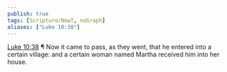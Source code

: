 ```yaml
---
publish: true
tags: [Scripture/NewT, noGraph]
aliases: ["Luke 10:38"]
---
```

[Luke 10:38](https://churchofjesuschrist.org/study/scriptures/nt/luke/10?lang=eng&id=p38#p38) ¶ Now it came to pass, as they went, that he entered into a certain village: and a certain woman named Martha received him into her house.
